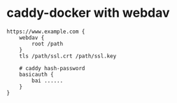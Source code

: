 # caddy-docker with webdav

```
https://www.example.com {
    webdav {
        root /path
    }
    tls /path/ssl.crt /path/ssl.key
    
    # caddy hash-password
    basicauth {
        bai ......
    }
}
```

